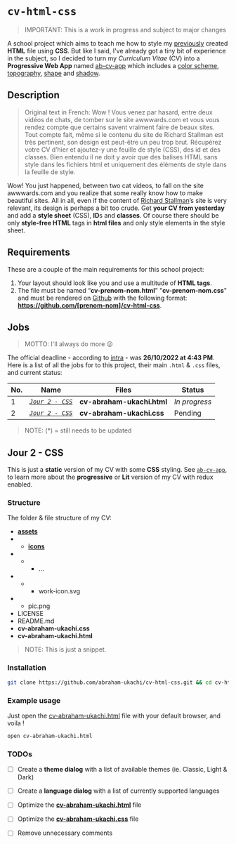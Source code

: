 # `cv-html-css`
> IMPORTANT: This is a work in progress and subject to major changes

A school project which aims to teach me  how to style my [previously](https://github.com/abraham-ukachi/cv-html) created **HTML** file using **CSS**. But like I said, I've already got a tiny bit of experience in the subject, so I decided to turn my *Curriculum Vitae* (CV) into a **Progressive Web App** named [ab-cv-app](https://github.com/abraham-ukachi/ab-cv-app) which includes a [color scheme](https://github.com/abraham-ukachi/ab-cv-app#Color-scheme), [topography](https://github.com/abraham-ukachi/ab-cv-app#Topogrphy), [shape](https://github.com/abraham-ukachi/ab-cv-app#Shape) and [shadow](https://github.com/abraham-ukachi/ab-cv-app#Shadow).


## Description
> Original text in French: Wow ! Vous venez par hasard, entre deux vidéos de chats, de tomber sur le site awwwards.com et vous vous rendez compte que certains savent vraiment faire de beaux sites. Tout compte fait, même si le contenu du site de Richard Stallman est très pertinent, son design est peut-être un peu trop brut. Récupérez votre CV d’hier et ajoutez-y une feuille de style (CSS), des id et des classes. Bien entendu il ne doit y avoir que des balises HTML sans style dans les fichiers html et uniquement des éléments de style dans la feuille de style.

Wow! You just happened, between two cat videos, to fall on the site awwwards.com and you realize that some really know how to make beautiful sites. All in all, even if the content of [Richard Stallman](https://stallman.org/)’s site is very relevant, its design is perhaps a bit too crude.
Get **your CV from yesterday** and add a **style sheet** (CSS), **ID**s and **classes**. Of course there should be only **style-free HTML** tags in **html files** and only style elements in the style sheet.

## Requirements

These are a couple of the main requirements for this school project:

1. Your layout should look like you and use a multitude of **HTML tags**.
2. The file must be named “**cv-prenom-nom.html**” "**cv-prenom-nom.css**" and must be rendered on [Github](https://github.com) with the following format: **https://github.com/[prenom-nom]/cv-html-css**.

## Jobs
> MOTTO: I'll always do more 😜

The official deadline - according to [intra](https://intra.laplateforme.io) - was **26/10/2022 at 4:43 PM**.
Here is a list of all the jobs for to this project, their main `.html` & `.css`  files, and current status:

| No. | Name | Files | Status |
| --- | ---- | ------ | ------ |
| 1 | [*`Jour 2 - CSS`*](#Jour-2---CSS) | **cv-abraham-ukachi.html** | _*In progress*_ |
| 2 | [*`Jour 2 - CSS`*](#Jour-2---CSS) |  **cv-abraham-ukachi.css** | Pending |

> NOTE: (\*) = still needs to be updated


## Jour 2 - CSS

This is just a **static** version of my CV with some **CSS** styling. See [`ab-cv-app`](https://github.com/abraham-ukachi/ab-cv-app), to learn more about the **progressive** or **Lit** version of my CV with redux enabled.

### Structure

The folder & file structure of my CV:

- [**assets**](./assets/)
- - [**icons**](./assets/icons/)
- - * ...
- - * work-icon.svg
- - pic.png
- LICENSE
- README.md
- **cv-abraham-ukachi.css**
- **cv-abraham-ukachi.html**

> NOTE: This is just a snippet.

### Installation

```sh
git clone https://github.com/abraham-ukachi/cv-html-css.git && cd cv-html-css
```

### Example usage

Just open the [cv-abraham-ukachi.html](./cv-abraham-ukachi.html) file with your default browser, and voila !

```sh
open cv-abraham-ukachi.html
```

### TODOs

- [ ] Create a **theme dialog** with a list of available themes (ie. Classic, Light & Dark)
- [ ] Create a **language dialog** with a list of currently supported languages
- [ ] Optimize the [**cv-abraham-ukachi.html**](./cv-abraham-ukachi.html) file
- [ ] Optimize the [**cv-abraham-ukachi.css**](./cv-abraham-ukachi.css) file
- [ ] Remove unnecessary comments

